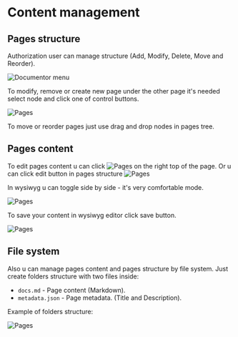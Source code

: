 # Content management

## Pages structure

Authorization user can manage structure (Add, Modify, Delete, Move and Reorder).

![Documentor menu](/demo/pages_1.png)

To modify, remove or create new page under the other page it's needed select node and click one of control buttons.

![Pages](/demo/pages_2.png)

To move or reorder pages just use drag and drop nodes in pages tree.

## Pages content

To edit pages content u can click ![Pages](/demo/pages_3.png) on the right top of the page. Or u can click edit button in pages structure ![Pages](/demo/pages_4.png)

In wysiwyg u can toggle side by side - it's very comfortable mode.

![Pages](/demo/pages_5.png)

To save your content  in wysiwyg editor click save button.

![Pages](/demo/pages_6.png)

## File system

Also u can manage pages content and pages structure by file system. Just create folders structure with two files inside:

* `docs.md` - Page content (Markdown).
* `metadata.json` - Page metadata. (Title and Description).

Example of folders structure:

![Pages](/demo/pages_7.png)